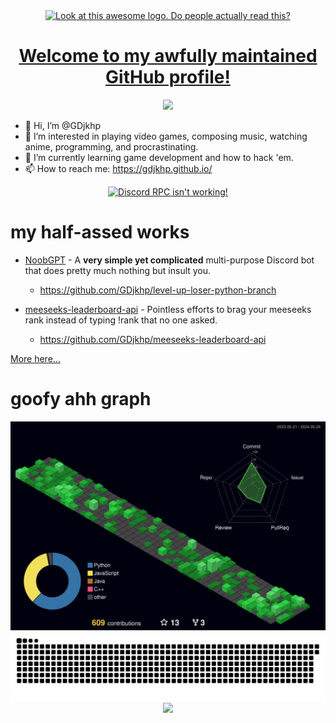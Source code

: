 <div align="center">
  <a href="http://gdjkhp.github.io/">
    <img src="https://gdjkhp.github.io/img/logo%20cropped.png" title="Look at this awesome logo. Do people actually read this?">
    <h1>Welcome to my awfully maintained GitHub profile!</h1>
    <img src="https://count.getloli.com/get/@:GDjkhp?theme=rule34&darkmode=0">
  </a>
</div>

- 👋 Hi, I’m @GDjkhp
- 👀 I’m interested in playing video games, composing music, watching anime, programming, and procrastinating.
- 🌱 I’m currently learning game development and how to hack 'em.
- 📫 How to reach me: https://gdjkhp.github.io/

<div align="center">
  <a href="https://discord.com/users/729554186777133088">
    <img src="https://discord.c99.nl/widget/theme-3/729554186777133088.png" alt="Discord RPC isn't working!" title="Click here to visit my Discord Profile!">
  </a>
</div>

# my half-assed works

- [NoobGPT](https://gdjkhp.github.io/NoobGPT/) - A **very simple yet complicated** multi-purpose Discord bot that does pretty much nothing but insult you.
  - <https://github.com/GDjkhp/level-up-loser-python-branch>

- [meeseeks-leaderboard-api](https://gdjkhp.github.io/meeseeks-leaderboard-api/) - Pointless efforts to brag your meeseeks rank instead of typing !rank that no one asked. 
  - <https://github.com/GDjkhp/meeseeks-leaderboard-api>

[More here…](https://github.com/GDjkhp?tab=repositories)

# goofy ahh graph
<div align="center">
  <img src="https://raw.githubusercontent.com/GDjkhp/GDjkhp/output-test/profile-3d-contrib/profile-night-green.svg">
  <img src="https://raw.githubusercontent.com/GDjkhp/GDjkhp/output/github-contribution-grid-snake-dark.svg">
  <img src="https://ssr-contributions-svg.vercel.app/_/GDjkhp?chart=3dbar&gap=0.6&scale=2&animation=wave&animation_duration=1&animation_delay=0.05&animation_amplitude=20&animation_frequency=0.5&animation_wave_center=0_0&weeks=50&theme=green&dark=true&format=svg">
</div>

<!---
GDjkhp/GDjkhp is a ✨ special ✨ repository because its `README.md` (this file) appears on your GitHub profile.
You can click the Preview link to take a look at your changes.
--->
